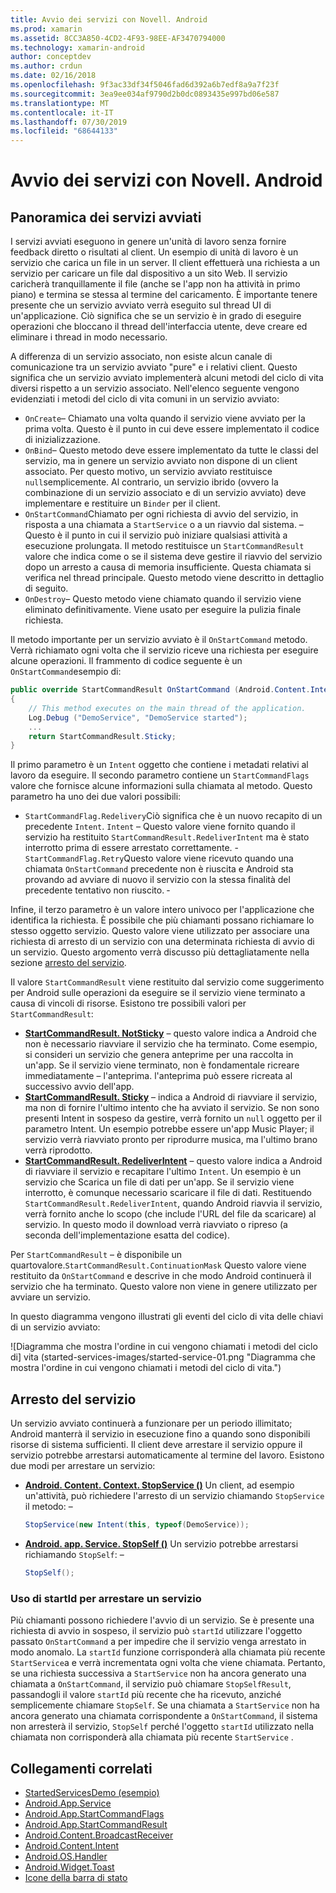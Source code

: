 ```yaml
---
title: Avvio dei servizi con Novell. Android
ms.prod: xamarin
ms.assetid: 8CC3A850-4CD2-4F93-98EE-AF3470794000
ms.technology: xamarin-android
author: conceptdev
ms.author: crdun
ms.date: 02/16/2018
ms.openlocfilehash: 9f3ac33df34f5046fad6d392a6b7edf8a9a7f23f
ms.sourcegitcommit: 3ea9ee034af9790d2b0dc0893435e997bd06e587
ms.translationtype: MT
ms.contentlocale: it-IT
ms.lasthandoff: 07/30/2019
ms.locfileid: "68644133"
---
```

# <a name="started-services-with-xamarinandroid"></a>Avvio dei servizi con Novell. Android

## <a name="started-services-overview"></a>Panoramica dei servizi avviati

I servizi avviati eseguono in genere un'unità di lavoro senza fornire feedback diretto o risultati al client. Un esempio di unità di lavoro è un servizio che carica un file in un server. Il client effettuerà una richiesta a un servizio per caricare un file dal dispositivo a un sito Web. Il servizio caricherà tranquillamente il file (anche se l'app non ha attività in primo piano) e termina se stessa al termine del caricamento. È importante tenere presente che un servizio avviato verrà eseguito sul thread UI di un'applicazione. Ciò significa che se un servizio è in grado di eseguire operazioni che bloccano il thread dell'interfaccia utente, deve creare ed eliminare i thread in modo necessario.

A differenza di un servizio associato, non esiste alcun canale di comunicazione tra un servizio avviato "pure" e i relativi client. Questo significa che un servizio avviato implementerà alcuni metodi del ciclo di vita diversi rispetto a un servizio associato. Nell'elenco seguente vengono evidenziati i metodi del ciclo di vita comuni in un servizio avviato:

- `OnCreate`&ndash; Chiamato una volta quando il servizio viene avviato per la prima volta. Questo è il punto in cui deve essere implementato il codice di inizializzazione.
- `OnBind`&ndash; Questo metodo deve essere implementato da tutte le classi del servizio, ma in genere un servizio avviato non dispone di un client associato. Per questo motivo, un servizio avviato restituisce `null`semplicemente. Al contrario, un servizio ibrido (ovvero la combinazione di un servizio associato e di un servizio avviato) deve implementare e restituire un `Binder` per il client.
- `OnStartCommand`Chiamato per ogni richiesta di avvio del servizio, in risposta a una chiamata a `StartService` o a un riavvio dal sistema. &ndash; Questo è il punto in cui il servizio può iniziare qualsiasi attività a esecuzione prolungata. Il metodo restituisce un `StartCommandResult` valore che indica come o se il sistema deve gestire il riavvio del servizio dopo un arresto a causa di memoria insufficiente. Questa chiamata si verifica nel thread principale. Questo metodo viene descritto in dettaglio di seguito.
- `OnDestroy`&ndash; Questo metodo viene chiamato quando il servizio viene eliminato definitivamente. Viene usato per eseguire la pulizia finale richiesta.

Il metodo importante per un servizio avviato è il `OnStartCommand` metodo. Verrà richiamato ogni volta che il servizio riceve una richiesta per eseguire alcune operazioni. Il frammento di codice seguente è un `OnStartCommand`esempio di: 

```csharp
public override StartCommandResult OnStartCommand (Android.Content.Intent intent, StartCommandFlags flags, int startId)
{
    // This method executes on the main thread of the application.
    Log.Debug ("DemoService", "DemoService started");
    ...
    return StartCommandResult.Sticky;
}
```

Il primo parametro è un `Intent` oggetto che contiene i metadati relativi al lavoro da eseguire. Il secondo parametro contiene un `StartCommandFlags` valore che fornisce alcune informazioni sulla chiamata al metodo. Questo parametro ha uno dei due valori possibili:

- `StartCommandFlag.Redelivery`Ciò significa che è un nuovo recapito di un precedente `Intent`. `Intent` &ndash; Questo valore viene fornito quando il servizio ha restituito `StartCommandResult.RedeliverIntent` ma è stato interrotto prima di essere arrestato correttamente.
-`StartCommandFlag.Retry`Questo valore viene ricevuto quando una chiamata `OnStartCommand` precedente non è riuscita e Android sta provando ad avviare di nuovo il servizio con la stessa finalità del precedente tentativo non riuscito. &dash;
 
Infine, il terzo parametro è un valore intero univoco per l'applicazione che identifica la richiesta. È possibile che più chiamanti possano richiamare lo stesso oggetto servizio. Questo valore viene utilizzato per associare una richiesta di arresto di un servizio con una determinata richiesta di avvio di un servizio. Questo argomento verrà discusso più dettagliatamente nella sezione [arresto del servizio](#Stopping_the_Service). 

Il valore `StartCommandResult` viene restituito dal servizio come suggerimento per Android sulle operazioni da eseguire se il servizio viene terminato a causa di vincoli di risorse. Esistono tre possibili valori per `StartCommandResult`:

- **[StartCommandResult. NotSticky](xref:Android.App.StartCommandResult.NotSticky)** &ndash; questo valore indica a Android che non è necessario riavviare il servizio che ha terminato. Come esempio, si consideri un servizio che genera anteprime per una raccolta in un'app. Se il servizio viene terminato, non è fondamentale ricreare immediatamente &ndash; l'anteprima. l'anteprima può essere ricreata al successivo avvio dell'app.
- **[StartCommandResult. Sticky](xref:Android.App.StartCommandResult.Sticky)** &ndash; indica a Android di riavviare il servizio, ma non di fornire l'ultimo intento che ha avviato il servizio. Se non sono presenti Intent in sospeso da gestire, verrà fornito un `null` oggetto per il parametro Intent. Un esempio potrebbe essere un'app Music Player; il servizio verrà riavviato pronto per riprodurre musica, ma l'ultimo brano verrà riprodotto.
- **[StartCommandResult. RedeliverIntent](xref:Android.App.StartCommandResult.RedeliverIntent)** &ndash; questo valore indica a Android di riavviare il servizio e recapitare l'ultimo `Intent`. Un esempio è un servizio che Scarica un file di dati per un'app. Se il servizio viene interrotto, è comunque necessario scaricare il file di dati. Restituendo `StartCommandResult.RedeliverIntent`, quando Android riavvia il servizio, verrà fornito anche lo scopo (che include l'URL del file da scaricare) al servizio. In questo modo il download verrà riavviato o ripreso (a seconda dell'implementazione esatta del codice).

Per `StartCommandResult` &ndash; è disponibile un quartovalore.`StartCommandResult.ContinuationMask` Questo valore viene restituito da `OnStartCommand` e descrive in che modo Android continuerà il servizio che ha terminato. Questo valore non viene in genere utilizzato per avviare un servizio.

In questo diagramma vengono illustrati gli eventi del ciclo di vita delle chiavi di un servizio avviato: 

![Diagramma che mostra l'ordine in cui vengono chiamati i metodi del ciclo di] vita (started-services-images/started-service-01.png "Diagramma che mostra l'ordine in cui vengono chiamati i metodi del ciclo di vita.")

<a name="Stopping_the_Service" />

## <a name="stopping-the-service"></a>Arresto del servizio

Un servizio avviato continuerà a funzionare per un periodo illimitato; Android manterrà il servizio in esecuzione fino a quando sono disponibili risorse di sistema sufficienti. Il client deve arrestare il servizio oppure il servizio potrebbe arrestarsi automaticamente al termine del lavoro. Esistono due modi per arrestare un servizio: 

- **[Android. Content. Context. StopService ()](xref:Android.Content.Context.StopService*)** Un client, ad esempio un'attività, può richiedere l'arresto di un servizio chiamando `StopService` il metodo: &ndash;

    ```csharp
    StopService(new Intent(this, typeof(DemoService));
    ```

- **[Android. app. Service. StopSelf ()](xref:Android.App.Service.StopSelf*)** Un servizio potrebbe arrestarsi richiamando `StopSelf`: &ndash;

    ```csharp
    StopSelf();
    ```

### <a name="using-startid-to-stop-a-service"></a>Uso di startId per arrestare un servizio

Più chiamanti possono richiedere l'avvio di un servizio. Se è presente una richiesta di avvio in sospeso, il servizio può `startId` utilizzare l'oggetto passato `OnStartCommand` a per impedire che il servizio venga arrestato in modo anomalo. La `startId` funzione corrisponderà alla chiamata più recente `StartService`a e verrà incrementata ogni volta che viene chiamata. Pertanto, se una richiesta successiva a `StartService` non ha ancora generato una chiamata a `OnStartCommand`, il servizio può chiamare `StopSelfResult`, passandogli il valore `startId` più recente che ha ricevuto, anziché semplicemente chiamare `StopSelf`. Se una chiamata a `StartService` non ha ancora generato una chiamata corrispondente a `OnStartCommand`, il sistema non arresterà il servizio, `StopSelf` perché l'oggetto `startId` utilizzato nella chiamata non corrisponderà alla chiamata più recente `StartService` .

## <a name="related-links"></a>Collegamenti correlati

- [StartedServicesDemo (esempio)](https://docs.microsoft.com/samples/xamarin/monodroid-samples/applicationfundamentals-servicesamples-startedservicesdemo)
- [Android.App.Service](xref:Android.App.Service)
- [Android.App.StartCommandFlags](xref:Android.App.StartCommandFlags)
- [Android.App.StartCommandResult](xref:Android.App.StartCommandResult)
- [Android.Content.BroadcastReceiver](xref:Android.Content.BroadcastReceiver)
- [Android.Content.Intent](xref:Android.Content.Intent)
- [Android.OS.Handler](xref:Android.OS.Handler)
- [Android.Widget.Toast](xref:Android.Widget.Toast)
- [Icone della barra di stato](https://developer.android.com/guide/practices/ui_guidelines/icon_design_status_bar.html)
